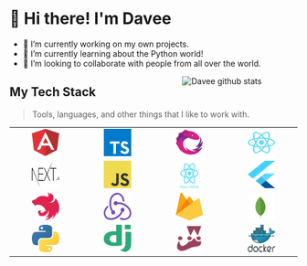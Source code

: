 # 👋 Hi there! I'm Davee


- 🔭 I’m currently working on my own projects.
- 🌱 I’m currently learning about the Python world!
- 👯 I’m looking to collaborate with people from all over the world.


<img 
  width="40%" 
  align="right" 
  alt="Davee github stats" 
  src="https://github-readme-stats.vercel.app/api/top-langs/?username=DavidBarcenas" 
/>

## My Tech Stack
> Tools, languages, and other things that I like to work with.

<table width="60%">
  <tr>
    <td align="center" width="25%">
      <a href="#" title="Angular">
        <img src="./img/angular.svg" width="48" height="48" alt="Angular" />
      </a>
    </td>
    <td align="center" width="25%">
      <a href="#" title="TypeScript">
        <img src="./img/typescript.svg" width="48" height="48" alt="TypeScript" />
      </a>
    </td>
    <td align="center" width="25%">
      <a href="#" title="RXJS">
        <img src="./img/rxjs.svg" width="48" height="48" alt="RXJS" />
      </a>
    </td>
    <td align="center" width="120">
      <a href="#" title="React">
        <img src="./img/react.svg" width="48" height="48" alt="React" />
      </a>
    </td>
    </tr>
    <td align="center" width="25%">
      <a href="#" title="Nextjs">
        <img src="./img/next.svg" width="48" height="48" alt="Nextjs" />
      </a>
    </td>
    <td align="center" width="25%">
      <a href="#" title="JavaScript">
        <img src="./img/js.svg" width="48" height="48" alt="JavaScript" />
        </a>
    </td>
    <td align="center" width="25%">
      <a href="#" title="React Native">
        <img src="./img/react-native.svg" width="48" height="48" alt="React Native" />
      </a>
    </td>
    <td align="center" width="25%">
      <a href="#" title="Flutter">
        <img src="./img/flutter.svg" width="48" height="48" alt="Flutter" />
      </a>
    </td>
  </tr>
  <tr>
    <td align="center" width="25%">
      <a href="#" title="Nestjs">
        <img src="./img/nestjs.svg" width="48" height="48" alt="Nestjs" />
      </a>
    </td>
    <td align="center" width="25%">
      <a href="#" title="Redux">
        <img src="./img/redux.svg" width="48" height="48" alt="Redux" />
      </a>
    </td>
    <td align="center" width="25%">
      <a href="#" title="Firebase">
        <img src="./img/firebase.svg" width="48" height="48" alt="Firebase" />
      </a>
    </td>
    <td align="center" width="25%">
      <a href="#" title="Mongo">
        <img src="./img/mongo.svg" width="48" height="48" alt="Mongo" />
      </a>
    </td>
    </tr>
    <td align="center" width="25%">
      <a href="#" title="Python">
        <img src="./img/python.svg" width="48" height="48" alt="Python" />
      </a>
    </td>
    <td align="center" width="25%">
      <a href="#" title="Django">
        <img src="./img/django.svg" width="48" height="48" alt="Django" />
      </a>
    </td>
    <td align="center" width="25%">
      <a href="#" title="Jest">
        <img src="./img/jest.svg" width="48" height="48" alt="Jest" />
      </a>
    </td>
    <td align="center" width="25%">
      <a href="#" title="Docker">
        <img src="./img/docker.svg" width="48" height="48" alt="Docker" />
      </a>
    </td>
  </tr>
</table>
